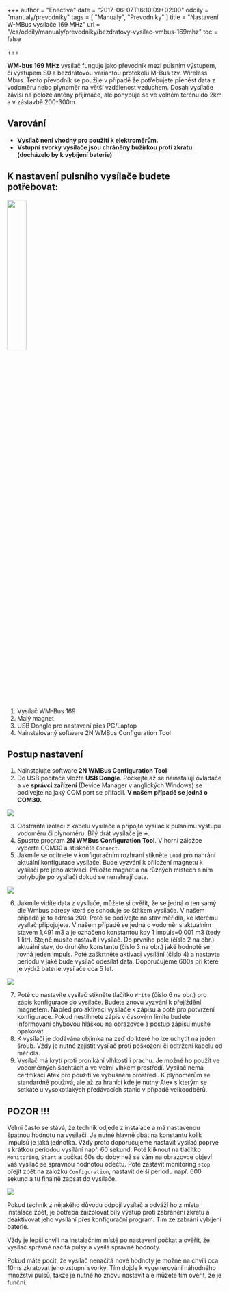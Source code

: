 +++
author = "Enectiva"
date = "2017-06-07T16:10:09+02:00"
oddily = "manualy/prevodniky"
tags = [
    "Manualy",
    "Prevodniky"
]
title = "Nastavení W-MBus vysílače 169 MHz"
url = "/cs/oddily/manualy/prevodniky/bezdratovy-vysilac-vmbus-169mhz"
toc = false

+++

**WM-bus 169 MHz** vysílač funguje jako převodník mezi pulsním výstupem, či výstupem S0 a bezdrátovou variantou protokolu M-Bus tzv. Wireless Mbus. Tento převodník se použije v případě že potřebujete přenést data z vodoměru nebo plynoměr na větší vzdálenost vzduchem. Dosah vysílače závisí na poloze antény přijímače, ale pohybuje se ve volném terénu do 2km a v zástavbě 200-300m.

## Varování
- **Vysílač není vhodný pro použití k elektroměrům.**
- **Vstupní svorky vysílače jsou chráněny bužírkou proti zkratu (docházelo by k vybíjení baterie)**

## K nastavení pulsního vysílače budete potřebovat:
<img class="right" src="/images/requirements-configuration-transmisor-wmbus-169mhz.jpg" style="width:30%"></img>

1. Vysílač WM-Bus 169
2. Malý magnet
3. USB Dongle pro nastavení přes PC/Laptop
4. Nainstalovaný software 2N WMBus Configuration Tool

## Postup nastavení

1. Nainstalujte software **2N WMBus Configuration Tool**
2. Do USB počítače vložte **USB Dongle**. Počkejte až se nainstalují ovladače a ve **správci zařízení** (Device Manager v anglických Windows) se podívejte na jaký COM port se přiřadil. **V našem případě se jedná o COM30.**

<img class="center" src="/images/device-manager-transmisor-wmbus-169mhz.jpg"></img>

3. Odstraňte izolaci z kabelu vysílače a připojte vysílač k pulsnímu výstupu vodoměru či plynoměru. Bílý drát vysílače je **+**.
4. Spusťte program **2N WMBus Configuration Tool**. V horní záložce vyberte COM30 a stiskněte `Connect`.
5. Jakmile se ocitnete v konfiguračním rozhraní stikněte `Load` pro nahrání aktuální konfigurace vysílače. Bude vyzvání k přiložení magnetu k vysílači pro jeho aktivaci. Přiložte magnet a na různých místech s ním pohybujte po vysílači dokud se nenahrají data.

<img class="center" src="/images/magnet-transmisor-wmbus-169mhz.jpg"></img>

6. Jakmile vidíte data z vysílače, můžete si ověřit, že se jedná o ten samý dle Wmbus adresy která se schoduje se štítkem vysílače. V našem případě je to adresa 200. Poté se podívejte na stav měřidla, ke kterému vysílač připojujete. V našem případě se jedná o vodoměr s aktuálním stavem 1,491 m3 a je označeno konstantou kdy 1 impuls=0,001 m3 (tedy 1 litr). Stejně musíte nastavit i vysílač. Do prvního pole (číslo 2 na obr.) aktuální stav, do druhého konstantu (číslo 3 na obr.) jaké hodnotě se rovná jeden impuls. Poté zaškrtněte aktivaci vysílání (číslo 4) a nastavte periodu v jaké bude vysílač odesílat data. Doporučujeme 600s při které je výdrž baterie vysílače cca 5 let.

<img class="center" src="/images/configuration-transmisor-wmbus-169mhz.jpg"></img>

7. Poté co nastavíte vysílač stikněte tlačítko `Write`  (číslo 6 na obr.) pro zápis konfigurace do vysílače. Budete znovu vyzvání k přejíždění magnetem. Napřed pro aktivaci vysílače k zápisu a poté pro potvrzení konfigurace. Pokud nestihnete zápis v časovém limitu budete informování chybovou hláškou na obrazovce a postup zápisu musíte opakovat.
8. K vysílači je dodávána objímka na zeď do které ho lze uchytit na jeden šroub. Vždy je nutné zajistit vysílač proti poškození či odtržení kabelu od měřidla.
9. Vysílač má krytí proti pronikání vlhkosti i prachu. Je možné ho použít ve vodoměrných šachtách a ve velmi vlhkém prostředí. Vysílač nemá certifikaci Atex pro použití ve výbušném prostředí. K plynoměrům se standardně používá, ale až za hranící kde je nutný Atex s kterým se setkáte u vysokotlakých předávacích stanic v případě velkoodběrů.

## POZOR !!!
Velmi často se stává, že technik odjede z instalace a má nastavenou špatnou hodnotu na vysílači. Je nutné hlavně dbát na konstantu kolik impulsů je jaká jednotka. Vždy proto doporučujeme nastavit vysílač poprvé s krátkou periodou vysílání např. 60 sekund. Poté kliknout na tlačítko `Monitoring`, `Start` a počkat 60s do doby než se vám na obrazovce objeví váš vysílač se správnou hodnotou odečtu. Poté zastavit monitoring `stop` přejít zpět na záložku `Configuration`, nastavit delší periodu např. 600 sekund a tu finálně zapsat do vysílače.

<img class="center" src="/images/monitoring-transmisor-wmbus-169mhz.jpg"></img>

Pokud technik z nějakého důvodu odpojí vysílač a odváží ho z místa instalace zpět, je potřeba zaizolovat bílý výstup proti zabránění zkratu a deaktivovat jeho vysílání přes konfigurační program. Tím ze zabrání vybíjení baterie.

Vždy je lepší chvíli na instalačním místě po nastavení počkat a ověřit, že vysílač správně načítá pulsy a vysílá správné hodnoty.

Pokud máte pocit, že vysílač nenačítá nové hodnoty je možné na chvíli cca 10ms zkratovat jeho vstupní svorky. Tím dojde k vygenerování náhodného množství pulsů, takže je nutné ho znovu nastavit ale můžete tím ověřit, že je funční.
